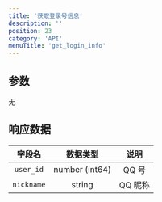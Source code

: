 ```yaml
---
title: '获取登录号信息'
description: ''
position: 23
category: 'API'
menuTitle: 'get_login_info'
---
```


## 参数
无

## 响应数据
| 字段名 | 数据类型 | 说明 |
| :---: | :---: | :---: |
| `user_id` | number (int64) | QQ 号 |
| `nickname` | string | QQ 昵称 |
